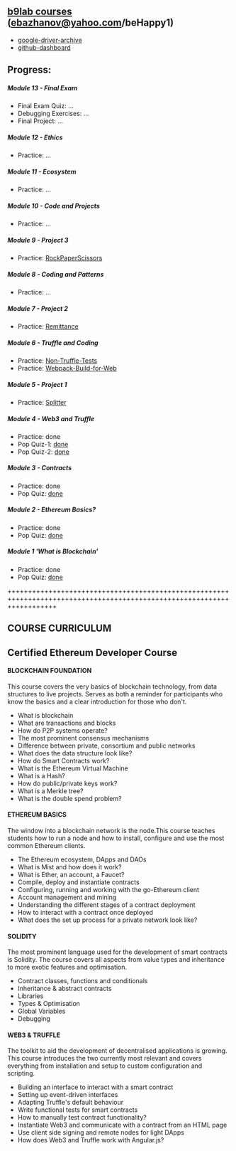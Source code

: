[b9lab courses](https://academy.b9lab.com/dashboard) (ebazhanov@yahoo.com/beHappy1)
--------------------------------------------------
- [google-driver-archive](https://drive.google.com/drive/u/2/folders/1J_li7m4BQdUXWfHGQu349MqSF358EMIV)
- [github-dashboard](https://github.com/users/Ebazhanov/projects/1)

Progress:
---------
##### Module 13 - Final Exam
- Final Exam Quiz: ...
- Debugging Exercises: ...
- Final Project: ...

##### Module 12 - Ethics
- Practice: ... 

##### Module 11 - Ecosystem
- Practice: ... 

##### Module 10 - Code and Projects
- Practice: ...

##### Module 9 - Project 3
- Practice: [RockPaperScissors]()

##### Module 8 - Coding and Patterns
- Practice: ...

##### Module 7 - Project 2
- Practice: [Remittance](https://github.com/Ebazhanov/smart-contract-remittance-b9lab)

##### Module 6 - Truffle and Coding
- Practice: [Non-Truffle-Tests](https://github.com/Ebazhanov/smart-contract-splitter-b9lab/tree/master/app-non-truffel)
- Practice: [Webpack-Build-for-Web](https://github.com/Ebazhanov/smart-contract-splitter-b9lab/tree/master/app-web)

##### Module 5 - Project 1
- Practice: [Splitter](https://github.com/Ebazhanov/smart-contract-splitter-b9lab)

##### Module 4 - Web3 and Truffle
- Practice: done
- Pop Quiz-1: [done](https://github.com/Ebazhanov/b9lab-ethereum-developer-course/blob/master/Module-4/Pop-Quiz-4.1.md)
- Pop Quiz-2: [done](https://github.com/Ebazhanov/b9lab-ethereum-developer-course/blob/master/Module-4/Pop-Quiz-4.2.md)

##### Module 3 - Contracts
- Practice: done
- Pop Quiz: [done](https://github.com/Ebazhanov/b9lab-ethereum-developer-course/tree/master/Module-3)

##### Module 2 - Ethereum Basics?
- Practice: done
- Pop Quiz: [done](https://github.com/Ebazhanov/b9lab-ethereum-developer-course/blob/master/Module-2/Pop-Quiz-2.md)

##### Module 1 'What is Blockchain' 
- Practice: done
- Pop Quiz: [done](https://github.com/Ebazhanov/b9lab-ethereum-developer-course/blob/master/Module-1/PracticeQuiz-1.md)


++++++++++++++++++++++++++++++++++++++++++++++++++++++++++++++++++++++++++++++++++++++++++++++++++++++++++++++++++++++++

## COURSE CURRICULUM
Certified Ethereum Developer Course
-----------------------------------
#### BLOCKCHAIN FOUNDATION
This course covers the very basics of blockchain technology, from data structures to live projects. Serves as both a reminder for participants who know the basics and a clear introduction for those who don't.

* What is blockchain
* What are transactions and blocks
* How do P2P systems operate?
* The most prominent consensus mechanisms
* Difference between private, consortium and public networks
* What does the data structure look like?
* How do Smart Contracts work?
* What is the Ethereum Virtual Machine
* What is a Hash?
* How do public/private keys work?
* What is a Merkle tree?
* What is the double spend problem?
#### ETHEREUM BASICS
The window into a blockchain network is the node.This course teaches students how to run a node and how to install, configure and use the most common Ethereum clients.

* The Ethereum ecosystem, DApps and DAOs
* What is Mist and how does it work?
* What is Ether, an account, a Faucet?
* Compile, deploy and instantiate contracts
* Configuring, running and working with the go-Ethereum client
* Account management and mining
* Understanding the different stages of a contract deployment
* How to interact with a contract once deployed
* What does the set up process for a private network look like?
#### SOLIDITY
The most prominent language used for the development of smart contracts is Solidity. The course covers all aspects from value types and inheritance to more exotic features and optimisation.

* Contract classes, functions and conditionals
* Inheritance & abstract contracts
* Libraries
* Types & Optimisation
* Global Variables
* Debugging
#### WEB3 & TRUFFLE
The toolkit to aid the development of decentralised applications is growing. This course introduces the two currently most relevant and covers everything from installation and setup to custom configuration and scripting.

* Building an interface to interact with a smart contract
* Setting up event-driven interfaces
* Adapting Truffle's default behaviour
* Write functional tests for smart contracts
* How to manually test contract functionality?
* Instantiate Web3 and communicate with a contract from an HTML page
* Use client side signing and remote nodes for light DApps
* How does Web3 and Truffle work with Angular.js?

